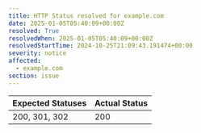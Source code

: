 ```yaml
---
title: HTTP Status resolved for example.com
date: 2025-01-05T05:40:09+00:00Z
resolved: True
resolvedWhen: 2025-01-05T05:40:09+00:00Z
resolvedStartTime: 2024-10-25T21:09:43.191474+00:00
severity: notice
affected:
  - example.com
section: issue
---
```


| Expected Statuses | Actual Status  |
|-------------------|----------------|
| 200, 301, 302 | 200 |

